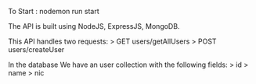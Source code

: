 To Start : nodemon run start

The API is built using NodeJS, ExpressJS, MongoDB.

This API handles two requests:
    > GET users/getAllUsers 
    > POST users/createUser 

In the database We have an user collection with the following fields:
    > id
    > name
    > nic
